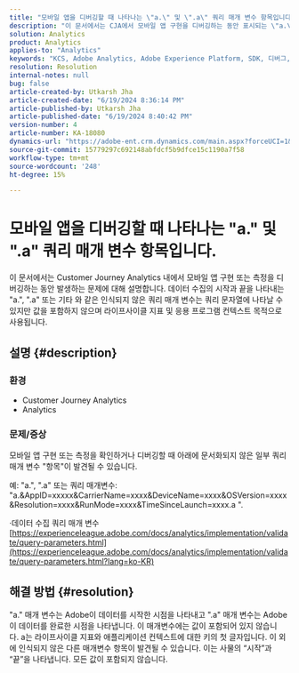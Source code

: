 ```yaml
---
title: "모바일 앱을 디버깅할 때 나타나는 \"a.\" 및 \".a\" 쿼리 매개 변수 항목입니다."
description: "이 문서에서는 CJA에서 모바일 앱 구현을 디버깅하는 동안 표시되는 \"a.\", \".a\"와 같은 쿼리 매개 변수가 Adobe 데이터 수집 프로세스의 일부라고 설명합니다."
solution: Analytics
product: Analytics
applies-to: "Analytics"
keywords: "KCS, Adobe Analytics, Adobe Experience Platform, SDK, 디버그, 쿼리 매개 변수"
resolution: Resolution
internal-notes: null
bug: false
article-created-by: Utkarsh Jha
article-created-date: "6/19/2024 8:36:14 PM"
article-published-by: Utkarsh Jha
article-published-date: "6/19/2024 8:40:42 PM"
version-number: 4
article-number: KA-18080
dynamics-url: "https://adobe-ent.crm.dynamics.com/main.aspx?forceUCI=1&pagetype=entityrecord&etn=knowledgearticle&id=a247988f-7b2e-ef11-840a-00224809e160"
source-git-commit: 15779297c692148abfdcf5b9dfce15c1190a7f58
workflow-type: tm+mt
source-wordcount: '248'
ht-degree: 15%

---
```


# 모바일 앱을 디버깅할 때 나타나는 &quot;a.&quot; 및 &quot;.a&quot; 쿼리 매개 변수 항목입니다.


이 문서에서는 Customer Journey Analytics 내에서 모바일 앱 구현 또는 측정을 디버깅하는 동안 발생하는 문제에 대해 설명합니다. 데이터 수집의 시작과 끝을 나타내는 &quot;a.&quot;, &quot;.a&quot; 또는 기타 와 같은 인식되지 않은 쿼리 매개 변수는 쿼리 문자열에 나타날 수 있지만 값을 포함하지 않으며 라이프사이클 지표 및 응용 프로그램 컨텍스트 목적으로 사용됩니다.

## 설명 {#description}


### <b>환경</b>

- Customer Journey Analytics
- Analytics




### <b>문제/증상</b>

모바일 앱 구현 또는 측정을 확인하거나 디버깅할 때 아래에 문서화되지 않은 일부 쿼리 매개 변수 &quot;항목&quot;이 발견될 수 있습니다.

예: &quot;a.&quot;, &quot;.a&quot; 또는 쿼리 매개변수: &quot;a.&amp;AppID=xxxxx&amp;CarrierName=xxxx&amp;DeviceName=xxxx&amp;OSVersion=xxxx&amp;Resolution=xxxx&amp;RunMode=xxxx&amp;TimeSinceLaunch=xxxx.a &quot;.

·데이터 수집 쿼리 매개 변수
[https://experienceleague.adobe.com/docs/analytics/implementation/validate/query-parameters.html](https://experienceleague.adobe.com/docs/analytics/implementation/validate/query-parameters.html?lang=ko-KR)




## 해결 방법 {#resolution}


&quot;a.&quot; 매개 변수는 Adobe이 데이터를 시작한 시점을 나타내고 &quot;.a&quot; 매개 변수는 Adobe이 데이터를 완료한 시점을 나타냅니다. 이 매개변수에는 값이 포함되어 있지 않습니다. a는 라이프사이클 지표와 애플리케이션 컨텍스트에 대한 키의 첫 글자입니다. 이 외에 인식되지 않은 다른 매개변수 항목이 발견될 수 있습니다. 이는 사물의 “시작”과 “끝”을 나타냅니다. 모든 값이 포함되지 않습니다.
